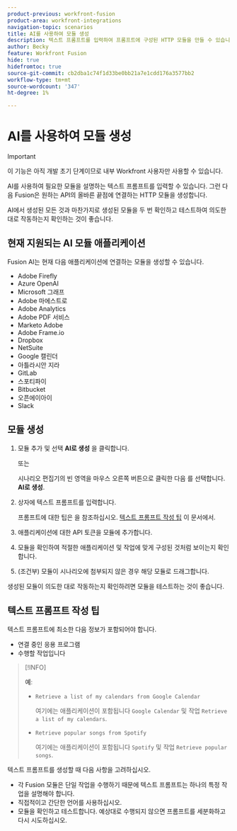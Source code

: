```yaml
---
product-previous: workfront-fusion
product-area: workfront-integrations
navigation-topic: scenarios
title: AI를 사용하여 모듈 생성
description: 텍스트 프롬프트를 입력하여 프롬프트에 구성된 HTTP 모듈을 만들 수 있습니다.
author: Becky
feature: Workfront Fusion
hide: true
hidefromtoc: true
source-git-commit: cb2dba1c74f1d33be0bb21a7e1cdd176a3577bb2
workflow-type: tm+mt
source-wordcount: '347'
ht-degree: 1%

---
```


# AI를 사용하여 모듈 생성

<!--DO NOT DELETE - linked through CSH-->

>[!IMPORTANT]
>
>이 기능은 아직 개발 초기 단계이므로 내부 Workfront 사용자만 사용할 수 있습니다.

AI를 사용하여 필요한 모듈을 설명하는 텍스트 프롬프트를 입력할 수 있습니다. 그런 다음 Fusion은 원하는 API의 올바른 끝점에 연결하는 HTTP 모듈을 생성합니다.

AI에서 생성된 모든 것과 마찬가지로 생성된 모듈을 두 번 확인하고 테스트하여 의도한 대로 작동하는지 확인하는 것이 좋습니다.

## 현재 지원되는 AI 모듈 애플리케이션

Fusion AI는 현재 다음 애플리케이션에 연결하는 모듈을 생성할 수 있습니다.

* Adobe Firefly
* Azure OpenAI
* Microsoft 그래프
* Adobe 마에스트로
* Adobe Analytics
* Adobe PDF 서비스
* Marketo Adobe
* Adobe Frame.io
* Dropbox
* NetSuite
* Google 캘린더
* 아틀라시안 지라
* GitLab
* 스포티파이
* Bitbucket
* 오픈에이아이
* Slack

## 모듈 생성

1. 모듈 추가 및 선택 **AI로 생성** 을 클릭합니다.

   또는

   시나리오 편집기의 빈 영역을 마우스 오른쪽 버튼으로 클릭한 다음 를 선택합니다. **AI로 생성**.
1. 상자에 텍스트 프롬프트를 입력합니다.

   프롬프트에 대한 팁은 을 참조하십시오. [텍스트 프롬프트 작성 팁](#tips-for-creating-text-prompts) 이 문서에서.
1. 애플리케이션에 대한 API 토큰을 모듈에 추가합니다.
1. 모듈을 확인하여 적절한 애플리케이션 및 작업에 맞게 구성된 것처럼 보이는지 확인합니다.
1. (조건부) 모듈이 시나리오에 첨부되지 않은 경우 해당 모듈로 드래그합니다.

생성된 모듈이 의도한 대로 작동하는지 확인하려면 모듈을 테스트하는 것이 좋습니다.

## 텍스트 프롬프트 작성 팁

텍스트 프롬프트에 최소한 다음 정보가 포함되어야 합니다.

* 연결 중인 응용 프로그램
* 수행할 작업입니다

>[!INFO]
>
>**예**:
>
>* `Retrieve a list of my calendars from Google Calendar`
>
>   여기에는 애플리케이션이 포함됩니다 `Google Calendar` 및 작업 `Retrieve a list of my calendars`.
>
>* `Retrieve popular songs from Spotify`
>
>   여기에는 애플리케이션이 포함됩니다 `Spotify` 및 작업 `Retrieve popular songs`.

텍스트 프롬프트를 생성할 때 다음 사항을 고려하십시오.

* 각 Fusion 모듈은 단일 작업을 수행하기 때문에 텍스트 프롬프트는 하나의 특정 작업을 설명해야 합니다.
* 직접적이고 간단한 언어를 사용하십시오.
* 모듈을 확인하고 테스트합니다. 예상대로 수행되지 않으면 프롬프트를 세분화하고 다시 시도하십시오.



